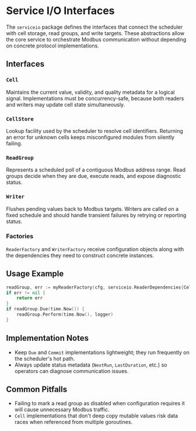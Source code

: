 # Service I/O Interfaces

The `serviceio` package defines the interfaces that connect the scheduler with
cell storage, read groups, and write targets. These abstractions allow the core
service to orchestrate Modbus communication without depending on concrete
protocol implementations.

## Interfaces

### `Cell`
Maintains the current value, validity, and quality metadata for a logical signal.
Implementations must be concurrency-safe, because both readers and writers may
update cell state simultaneously.

### `CellStore`
Lookup facility used by the scheduler to resolve cell identifiers. Returning an
error for unknown cells keeps misconfigured modules from silently failing.

### `ReadGroup`
Represents a scheduled poll of a contiguous Modbus address range. Read groups
decide when they are due, execute reads, and expose diagnostic status.

### `Writer`
Flushes pending values back to Modbus targets. Writers are called on a fixed
schedule and should handle transient failures by retrying or reporting status.

### Factories
`ReaderFactory` and `WriterFactory` receive configuration objects along with the
dependencies they need to construct concrete instances.

## Usage Example

```go
readGroup, err := myReaderFactory(cfg, serviceio.ReaderDependencies{Cells: store})
if err != nil {
    return err
}
if readGroup.Due(time.Now()) {
    readGroup.Perform(time.Now(), logger)
}
```

## Implementation Notes

* Keep `Due` and `Commit` implementations lightweight; they run frequently on
  the scheduler's hot path.
* Always update status metadata (`NextRun`, `LastDuration`, etc.) so operators
  can diagnose communication issues.

## Common Pitfalls

* Failing to mark a read group as disabled when configuration requires it will
  cause unnecessary Modbus traffic.
* `Cell` implementations that don't deep copy mutable values risk data races
  when referenced from multiple goroutines.
